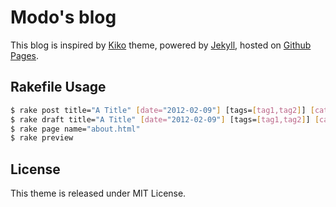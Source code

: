 # Modo's blog

This blog is inspired by [Kiko](http://github.com/gfjaru/Kiko) theme, powered by [Jekyll](http://jekyllrb.com), hosted on [Github Pages](https://pages.github.com).

## Rakefile Usage

``` bash
$ rake post title="A Title" [date="2012-02-09"] [tags=[tag1,tag2]] [category="category"]
$ rake draft title="A Title" [date="2012-02-09"] [tags=[tag1,tag2]] [category="category"]
$ rake page name="about.html"
$ rake preview
```

## License

This theme is released under MIT License.
